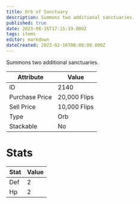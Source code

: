 ```yaml
---
title: Orb of Sanctuary
description: Summons two additional sanctuaries.
published: true
date: 2023-08-16T17:15:19.000Z
tags: items
editor: markdown
dateCreated: 2023-02-16T00:00:00.000Z
---
```


Summons two additional sanctuaries.

|Attribute|Value|
|-|-|
|ID|2140|
|Purchase Price|20,000 Flips|
|Sell Price|10,000 Flips|
|Type|Orb|
|Stackable|No|

# Stats
|Stat|Value|
|-|-|
|Def|2|
|Hp|2|
